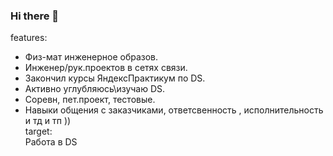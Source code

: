 ### Hi there 👋
features:
- Физ-мат инженерное образов.      
- Инженер/рук.проектов в сетях связи.         
- Закончил курсы ЯндексПрактикум по DS.   
- Активно углубляюсь\изучаю  DS.   
- Соревн, пет.проект, тестовые.        
- Навыки общения с заказчиками, ответсвенность , исполнительность и  тд и тп ))    
target:   
  Работа в DS       
   
<!--
**ivan74rus/ivan74rus** is a ✨ _special_ ✨ repository because its `README.md` (this file) appears on your GitHub profile.

Here are some ideas to get you started:

- 🔭 I’m currently working on ...
- 🌱 I’m currently learning ...
- 👯 I’m looking to collaborate on ...
- 🤔 I’m looking for help with ...
- 💬 Ask me about ...
- 📫 How to reach me: ...
- 😄 Pronouns: ...
- ⚡ Fun fact: ...
-->
